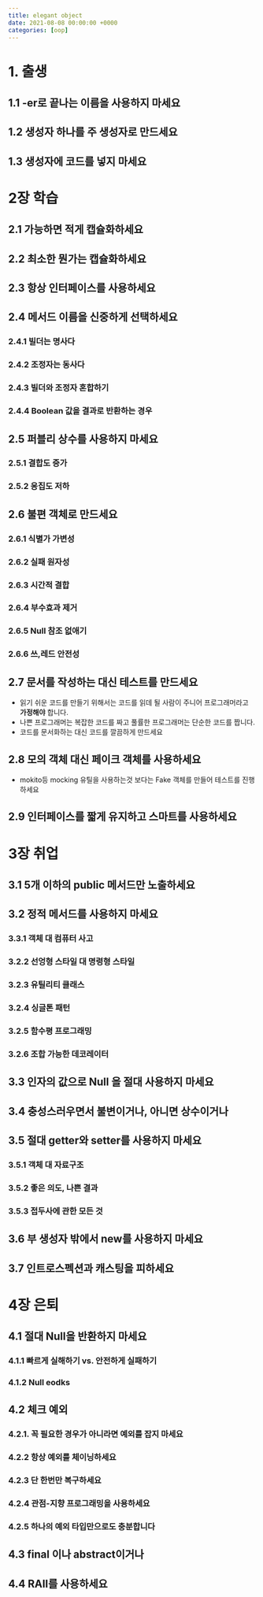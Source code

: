 ```yaml
---
title: elegant object
date: 2021-08-08 00:00:00 +0000
categories: [oop]
---
```


# 1. 출생
## 1.1 -er로 끝나는 이름을 사용하지 마세요
## 1.2 생성자 하나를 주 생성자로 만드세요
## 1.3 생성자에 코드를 넣지 마세요

# 2장 학습
## 2.1 가능하면 적게 캡슐화하세요
## 2.2 최소한 뭔가는 캡슐화하세요
## 2.3 항상 인터페이스를 사용하세요
## 2.4 메서드 이름을 신중하게 선택하세요
### 2.4.1 빌더는 명사다
### 2.4.2 조정자는 동사다
### 2.4.3 빌더와 조정자 혼합하기
### 2.4.4 Boolean 값을 결과로 반환하는 경우
## 2.5 퍼블리 상수를 사용하지 마세요
### 2.5.1 결합도 증가
### 2.5.2 응집도 저하
## 2.6 불편 객체로 만드세요
### 2.6.1 식별가 가변성
### 2.6.2 실패 원자성
### 2.6.3 시간적 결합
### 2.6.4 부수효과 제거
### 2.6.5 Null 참조 없애기
### 2.6.6 쓰,레드 안전성
## 2.7 문서를 작성하는 대신 테스트를 만드세요
- 읽기 쉬운 코드를 만들기 위해서는 코드를 읽데 될 사람이 주니어 프로그래머라고 __가정해야__ 합니다.
- 나쁜 프로그래머는 복잡한 코드를 짜고 풀률한 프로그래머는 단순한 코드를 짭니다.
- 코드를 문서화하는 대신 코드를 깔끔하게 만드세요
## 2.8 모의 객체 대신 페이크 객체를 사용하세요
- mokito등 mocking 유틸을 사용하는것 보다는 Fake 객체를 만들어 테스트를 진행하세요
## 2.9 인터페이스를 짧게 유지하고 스마트를 사용하세요

# 3장 취업
## 3.1 5개 이하의 public 메서드만 노출하세요
## 3.2 정적 메서드를 사용하지 마세요
### 3.3.1 객체 대 컴퓨터 사고
### 3.2.2 선엉형 스타일 대 명령형 스타일
### 3.2.3 유틸리티 클래스
### 3.2.4 싱글톤 패턴
### 3.2.5 함수평 프로그래밍 
### 3.2.6 조합 가능한 데코레이터
## 3.3 인자의 값으로 Null 을 절대 사용하지 마세요
## 3.4 충성스러우면서 불변이거나, 아니면 상수이거나
## 3.5 절대 getter와 setter를 사용하지 마세요
### 3.5.1 객체 대 자료구조
### 3.5.2 좋은 의도, 나쁜 결과
### 3.5.3 접두사에 관한 모든 것
## 3.6 부 생성자 밖에서 new를 사용하지 마세요
## 3.7 인트로스펙션과 캐스팅을 피하세요

# 4장 은퇴
## 4.1 절대 Null을 반환하지 마세요
### 4.1.1 빠르게 실해하기 vs. 안전하게 실패하기
### 4.1.2 Null eodks
## 4.2 체크 예외
### 4.2.1. 꼭 필요한 경우가 아니라면 예외를 잡지 마세요
### 4.2.2 항상 예외를 체이닝하세요
### 4.2.3 단 한번만 복구하세요
### 4.2.4 관점-지향 프로그래밍을 사용하세요
### 4.2.5 하나의 예외 타입만으로도 충분합니다
## 4.3 final 이나 abstract이거나
## 4.4 RAII를 사용하세요
